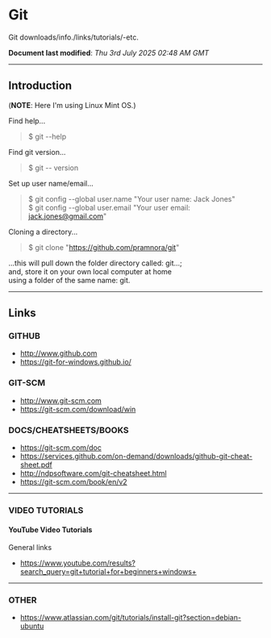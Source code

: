 # Git
Git downloads/info./links/tutorials/-etc.

**Document last modified**: *Thu 3rd July 2025 02:48 AM GMT*   

-----

## Introduction

(**NOTE**: Here I'm using Linux Mint OS.)  

Find help...  

> $ git --help  

Find git version...  

> $ git -- version  

Set up user name/email...  

> $ git config --global user.name "Your user name: Jack Jones"    
> $ git config --global user.email "Your user email: jack.jones@gmail.com"     

Cloning a directory...

> $ git clone "https://github.com/pramnora/git"

...this will pull down the folder directory called: git...;     
and, store it on your own local computer at home  
using a folder of the same name: git.     

-----

## Links

### GITHUB

- http://www.github.com  
- https://git-for-windows.github.io/  

### GIT-SCM

- http://www.git-scm.com  
- https://git-scm.com/download/win  

### DOCS/CHEATSHEETS/BOOKS

- https://git-scm.com/doc  
- https://services.github.com/on-demand/downloads/github-git-cheat-sheet.pdf  
- http://ndpsoftware.com/git-cheatsheet.html  
- https://git-scm.com/book/en/v2  

-----

### VIDEO TUTORIALS

#### YouTube Video Tutorials

General links  
- https://www.youtube.com/results?search_query=git+tutorial+for+beginners+windows+  

-----

### OTHER

- https://www.atlassian.com/git/tutorials/install-git?section=debian-ubuntu
